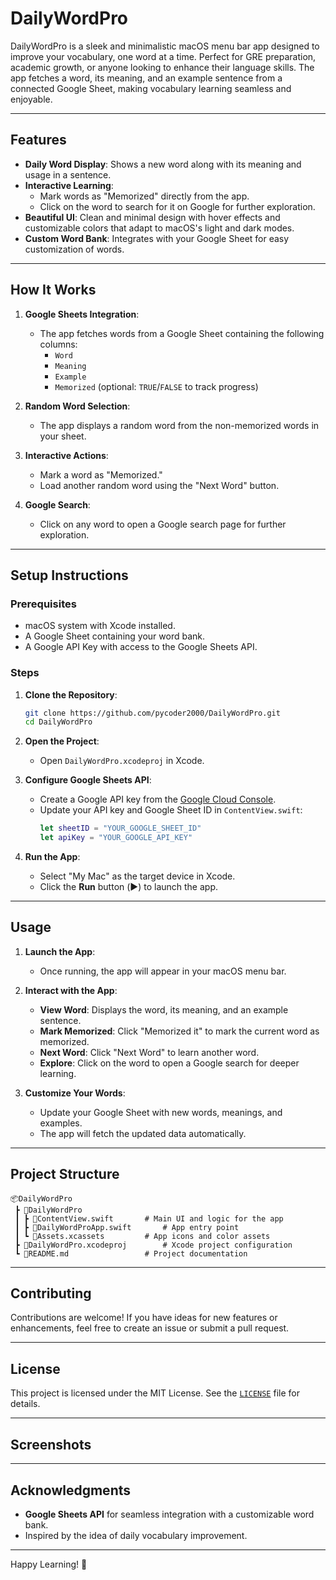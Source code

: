 # DailyWordPro

DailyWordPro is a sleek and minimalistic macOS menu bar app designed to improve your vocabulary, one word at a time. Perfect for GRE preparation, academic growth, or anyone looking to enhance their language skills. The app fetches a word, its meaning, and an example sentence from a connected Google Sheet, making vocabulary learning seamless and enjoyable.

---

## Features

- **Daily Word Display**: Shows a new word along with its meaning and usage in a sentence.
- **Interactive Learning**:
  - Mark words as "Memorized" directly from the app.
  - Click on the word to search for it on Google for further exploration.
- **Beautiful UI**: Clean and minimal design with hover effects and customizable colors that adapt to macOS's light and dark modes.
- **Custom Word Bank**: Integrates with your Google Sheet for easy customization of words.

---

## How It Works

1. **Google Sheets Integration**:
   - The app fetches words from a Google Sheet containing the following columns:
     - `Word`
     - `Meaning`
     - `Example`
     - `Memorized` (optional: `TRUE`/`FALSE` to track progress)

2. **Random Word Selection**:
   - The app displays a random word from the non-memorized words in your sheet.

3. **Interactive Actions**:
   - Mark a word as "Memorized."
   - Load another random word using the "Next Word" button.

4. **Google Search**:
   - Click on any word to open a Google search page for further exploration.

---

## Setup Instructions

### Prerequisites

- macOS system with Xcode installed.
- A Google Sheet containing your word bank.
- A Google API Key with access to the Google Sheets API.

### Steps

1. **Clone the Repository**:
   ```bash
   git clone https://github.com/pycoder2000/DailyWordPro.git
   cd DailyWordPro
   ```

2. **Open the Project**:
   - Open `DailyWordPro.xcodeproj` in Xcode.

3. **Configure Google Sheets API**:
   - Create a Google API key from the [Google Cloud Console](https://console.cloud.google.com/).
   - Update your API key and Google Sheet ID in `ContentView.swift`:
     ```swift
     let sheetID = "YOUR_GOOGLE_SHEET_ID"
     let apiKey = "YOUR_GOOGLE_API_KEY"
     ```

4. **Run the App**:
   - Select "My Mac" as the target device in Xcode.
   - Click the **Run** button (▶️) to launch the app.

---

## Usage

1. **Launch the App**:
   - Once running, the app will appear in your macOS menu bar.

2. **Interact with the App**:
   - **View Word**: Displays the word, its meaning, and an example sentence.
   - **Mark Memorized**: Click "Memorized it" to mark the current word as memorized.
   - **Next Word**: Click "Next Word" to learn another word.
   - **Explore**: Click on the word to open a Google search for deeper learning.

3. **Customize Your Words**:
   - Update your Google Sheet with new words, meanings, and examples.
   - The app will fetch the updated data automatically.

---

## Project Structure

```
📦DailyWordPro
 ┣ 📂DailyWordPro
 ┃ ┣ 📜ContentView.swift       # Main UI and logic for the app
 ┃ ┣ 📜DailyWordProApp.swift       # App entry point
 ┃ ┗ 📂Assets.xcassets         # App icons and color assets
 ┣ 📂DailyWordPro.xcodeproj        # Xcode project configuration
 ┗ 📜README.md                 # Project documentation
```

---

## Contributing

Contributions are welcome! If you have ideas for new features or enhancements, feel free to create an issue or submit a pull request.

---

## License

This project is licensed under the MIT License. See the [`LICENSE`](/LICENSE) file for details.

---

## Screenshots

---

## Acknowledgments

- **Google Sheets API** for seamless integration with a customizable word bank.
- Inspired by the idea of daily vocabulary improvement.

---

Happy Learning! 🚀